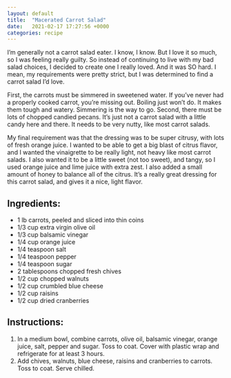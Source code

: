 ```yaml
---
layout: default
title:  "Macerated Carrot Salad"
date:   2021-02-17 17:27:56 +0000
categories: recipe
---
```

I’m generally not a carrot salad eater. I know, I know. But I love it so much, so I was feeling really guilty. So instead of continuing to live with my bad salad choices, I decided to create one I really loved. And it was SO hard. I mean, my requirements were pretty strict, but I was determined to find a carrot salad I’d love.

First, the carrots must be simmered in sweetened water. If you’ve never had a properly cooked carrot, you’re missing out. Boiling just won’t do. It makes them tough and watery. Simmering is the way to go. Second, there must be lots of chopped candied pecans. It’s just not a carrot salad with a little candy here and there. It needs to be very nutty, like most carrot salads.

My final requirement was that the dressing was to be super citrusy, with lots of fresh orange juice. I wanted to be able to get a big blast of citrus flavor, and I wanted the vinaigrette to be really light, not heavy like most carrot salads. I also wanted it to be a little sweet (not too sweet), and tangy, so I used orange juice and lime juice with extra zest. I also added a small amount of honey to balance all of the citrus. It’s a really great dressing for this carrot salad, and gives it a nice, light flavor.
## Ingredients:

- 1 lb carrots, peeled and sliced into thin coins
- 1/3 cup extra virgin olive oil
- 1/3 cup balsamic vinegar
- 1/4 cup orange juice
- 1/4 teaspoon salt
- 1/4 teaspoon pepper
- 1/4 teaspoon sugar
- 2 tablespoons chopped fresh chives
- 1/2 cup chopped walnuts
- 1/2 cup crumbled blue cheese
- 1/2 cup raisins
- 1/2 cup dried cranberries

## Instructions:

1. In a medium bowl, combine carrots, olive oil, balsamic vinegar, orange juice, salt, pepper and sugar. Toss to coat. Cover with plastic wrap and refrigerate for at least 3 hours.
2. Add chives, walnuts, blue cheese, raisins and cranberries to carrots. Toss to coat. Serve chilled.


